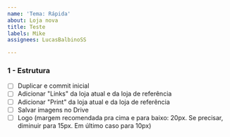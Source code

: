 ```yaml
---
name: 'Tema: Rápida'
about: Loja nova
title: Teste
labels: Mike
assignees: LucasBalbinoSS

---
```


### 1 - Estrutura

- [ ] Duplicar e commit inicial
- [ ] Adicionar "Links" da loja atual e da loja de referência
- [ ] Adicionar "Print" da loja atual e da loja de referência
- [ ] Salvar imagens no Drive
- [ ] Logo (margem recomendada pra cima e para baixo: 20px. Se precisar, diminuir para 15px. Em último caso para 10px)
